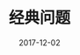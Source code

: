 ---
title: 经典问题
date: 2017-12-02
sidebarDepth: 0
tags:
- 面试经典
categories:
- 面试题
isShowComments: true
---